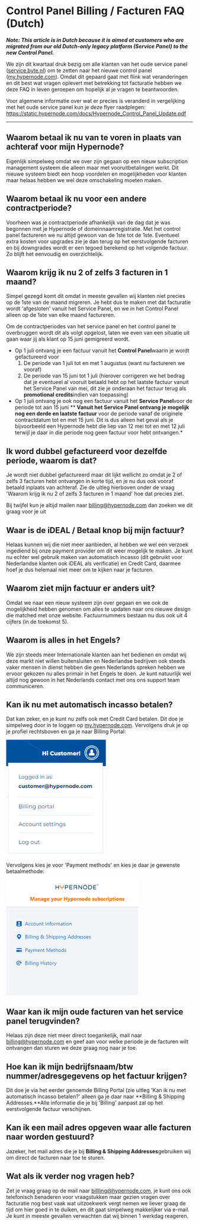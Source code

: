 <!-- source: https://support.hypernode.com/en/about/billing/migration-faq/ -->

# Control Panel Billing / Facturen FAQ (Dutch)

***Note: This article is in Dutch because it is aimed at customers who are migrated from our old Dutch-only legacy platform (Service Panel) to the new Control Panel.***

We zijn dit kwartaal druk bezig om alle klanten van het oude service panel ([service.byte.nl](http://service.byte.nl)) om te zetten naar het nieuwe control panel ([my.hypernode.com](http://my.hypernode.com)). Omdat dit gepaard gaat met flink wat veranderingen en dit best wat vragen oplevert met betrekking tot facturatie hebben we deze FAQ in leven geroepen om hopelijk al je vragen te beantwoorden.

Voor algemene informatie over wat er precies is veranderd in vergelijking met het oude service panel kun je deze flyer raadplegen: <https://static.hypernode.com/docs/Hypernode_Control_Panel_Update.pdf>

______________________________________________________________________

## Waarom betaal ik nu van te voren in plaats van achteraf voor mijn Hypernode?

Eigenlijk simpelweg omdat we over zijn gegaan op een nieuw subscription management systeem die alleen maar met vooruitbetalingen werkt. Dit nieuwe systeem biedt een hoop voordelen en mogelijkheden voor klanten maar helaas hebben we wel deze omschakeling moeten maken.

## Waarom betaal ik nu voor een andere contractperiode?

Voorheen was je contractperiode afhankelijk van de dag dat je was begonnen met je Hypernode of domeinnaamregistratie. Met het control panel factureren we nu altijd gewoon van de 1ste tot de 1ste. Eventueel extra kosten voor upgrades zie je dan terug op het eerstvolgende facturen en bij downgrades wordt er een tegoed berekend op het volgende factuur. Zo blijft het eenvoudig en overzichtelijk.

## Waarom krijg ik nu 2 of zelfs 3 facturen in 1 maand?

Simpel gezegd komt dit omdat in meeste gevallen wij klanten niet precies op de 1ste van de maand migreren. Je hebt dus te maken met dat facturatie wordt 'afgesloten' vanuit het Service Panel, en we in het Control Panel alleen op de 1ste van elke maand factureren.

Om de contractperiodes van het service panel en het control panel te overbruggen wordt dit als volgt opgelost, laten we even van een situatie uit gaan waar jij als klant op 15 juni gemigreerd wordt.

- Op 1 juli ontvang je een factuur vanuit het **Control Panel**waarin je wordt gefactureerd voor
  1. De periode van 1 juli tot en met 1 augustus (want nu factureren we vooraf)
  1. De periode van 15 juni tot 1 juli (hierover corrigeren we het bedrag dat je eventueel al vooruit betaald hebt op het laatste factuur vanuit het Service Panel van mei, dit zie je onderaan het factuur terug als **promotional credits**indien van toepassing)
- Op 1 juli ontvang je ook nog een factuur vanuit het **Service Panel**voor de periode tot aan 15 juni
  \*\* **Vanuit het Service Panel ontvang je mogelijk nog een derde en laatste factuur** voor de periode vanaf de originele contractdatum tot en met 15 juni. Dit is dus alleen het geval als je bijvoorbeeld een Hypernode hebt die liep van 12 mei tot en met 12 juli terwijl je daar in die periode nog geen factuur voor hebt ontvangen.\*

## Ik word dubbel gefactureerd voor dezelfde periode, waarom is dat?

Je wordt niet dubbel gefactureerd maar dit lijkt wellicht zo omdat je 2 of zelfs 3 facturen hebt ontvangen in korte tijd, en je nu dus ook vooraf betaald inplaats van achteraf. Zie de uitleg hierboven onder de vraag 'Waarom krijg ik nu 2 of zelfs 3 facturen in 1 maand' hoe dat precies ziet.

Bij twijfel kun je altijd mailen naar [billing@hypernode.com](mailto:billing@hypernode.com) dan zoeken we dit graag voor je uit

## Waar is de iDEAL / Betaal knop bij mijn factuur?

Helaas kunnen wij die niet meer aanbieden, al hebben we wel een verzoek ingediend bij onze payment provider om dit weer mogelijk te maken. Je kunt nu echter wel gebruik maken van automatisch incasso (dit gebruikt voor Nederlandse klanten ook iDEAL als verificatie) en Credit Card, daarmee hoef je dus helemaal niet meer om te kijken naar je facturen.

## Waarom ziet mijn factuur er anders uit?

Omdat we naar een nieuw systeem zijn over gegaan en we ook de mogelijkheid hebben genomen om alles te updaten naar ons nieuwe design die matched met onze website. Factuurnummers bestaan nu dus ook uit 4 cijfers (in de toekomst 5).

## Waarom is alles in het Engels?

We zijn steeds meer Internationale klanten aan het bedienen en omdat wij deze markt niet willen buitensluiten en Nederlandse bedrijven ook steeds vaker mensen in dienst hebben die geen Nederlands spreken hebben we ervoor gekozen nu alles primair in het Engels te doen. Je kunt natuurlijk wel altijd nog gewoon in het Nederlands contact met ons ons support team communiceren.

## Kan ik nu met automatisch incasso betalen?

Dat kan zeker, en je kunt nu zelfs ook met Credit Card betalen. Dit doe je simpelweg door in te loggen op [my.hypernode.com](https://my.hypernode.com). Vervolgens druk je op je profiel rechtsboven en ga je naar Billing Portal:

![](_res/paSdE2q60V3Q_Kc_FulzAluhCvYzJ6j0PQ.png)

Vervolgens kies je voor 'Payment methods' en kies je daar je gewenste betaalmethode:

![](_res/vk4S5HryCx51RkcUKy9-eUZZAtzDxw1PMQ.png)

## Waar kan ik mijn oude facturen van het service panel terugvinden?

Helaas zijn deze niet meer direct toegankelijk, mail naar [billing@hypernode.com](mailto:billing@hypernode.com) en geef aan voor welke periode je de facturen wilt ontvangen dan sturen we deze graag nog naar je toe.

## Hoe kan ik mijn bedrijfsnaam/btw nummer/adresgegevens op het factuur krijgen?

Dit doe je via het eerder genoemde Billing Portal (zie uitleg 'Kan ik nu met automatisch incasso betalen?' alleen ga je daar naar \*\*Billing & Shipping Addresses.\*\*Alle informatie die je bij 'Billing' aanpast zal op het eerstvolgende factuur verschijnen.

## Kan ik een mail adres opgeven waar alle facturen naar worden gestuurd?

Jazeker, het mail adres die je bij **Billing & Shipping Addresses**gebruiken wij om direct de facturen naar toe te sturen.

## Wat als ik verder nog vragen heb?

Zet je vraag graag op de mail naar [billling@hypernode.com](mailto:billling@hypernode.com), je kunt ons ook telefonisch benaderen voor vraagstukken maar gezien vragen over facturatie nog best vaak wat uitzoekwerk vergt nemen we liever graag de tijd om hier goed in te duiken, en dit gaat simpelweg makkelijker via e-mail. Je kunt in meeste gevallen verwachten dat wij binnen 1 werkdag reageren.
